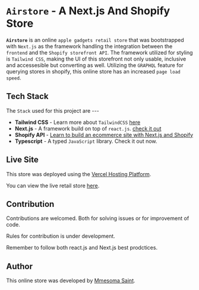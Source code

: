 # `Airstore` - A Next.js And Shopify Store

**`Airstore`** is an online `apple gadgets retail store` that was bootstrapped with `Next.js` as the framework handling the integration between the `frontend` and the `Shopify storefront API`. The framework utilized for styling is `Tailwind CSS`, making the UI of this storefront not only usable, inclusive and accessesible but converting as well. Utilizing the `GRAPHQL` feature for querying stores in shopify, this online store has an increased `page load speed`.

## Tech Stack 

The `Stack` used for this project are ---
- **Tailwind CSS** - Learn more about `TailwindCSS` [here](https://tailwindcss.com/docs)
- **Next.js** - A framework build on top of `react.js`. [check it out](https://nextjs.org/docs)
- **Shopify API** - [Learn to build an ecommerce site with Next.js and Shopify](https://vercel.com/guides/building-ecommerce-sites-with-next-js-and-shopify)
- **Typescript** - A typed `JavaScript` library. Check it out now.


## Live Site

This store was deployed using the [Vercel Hosting Platform](https://vercel.com/). 

You can view the live retail store [here](https://airstore.vercel.app).


## Contribution

Contributions are welcomed. Both for solving issues or for improvement of code.

Rules for contribution is under development.

Remember to follow both react.js and Next.js best prodctices.

## Author

This online store was developed by [Mmesoma Saint](https://github.com/mmesomasaint).
